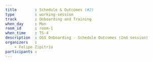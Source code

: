 ```yaml
---
title        : Schedule & Outcomes (#2)
type         : working-session
track        : Onboarding and Training
when_day     : Mon
room_id      : room-1
when_time    : TS-4
description  : OSS Onboarding - Schedule Outcomes (2nd session)
organizers   :
    - Felipe Zipitria
participants :
---
```



